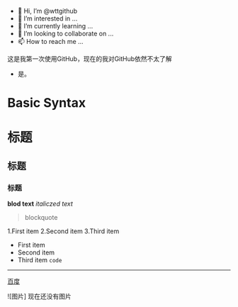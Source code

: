 - 👋 Hi, I’m @wttgithub
- 👀 I’m interested in ...
- 🌱 I’m currently learning ...
- 💞️ I’m looking to collaborate on ...
- 📫 How to reach me ...

 这是我第一次使用GitHub，现在的我对GitHub依然不太了解
 - 是。


<!---
wttgithub/wttgithub is a ✨ special ✨ repository because its `README.md` (this file) appears on your GitHub profile.
You can click the Preview link to take a look at your changes.
--->

# Basic Syntax

# 标题
## 标题
### 标题
**blod text**
*italiczed text*
>blockquote

1.First item
2.Second item
3.Third item
- First item
- Second item
- Third item
`code`
---
[百度](baidu.com)

![图片] 现在还没有图片
